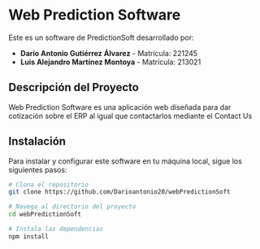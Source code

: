 # Web Prediction Software

Este es un software de PredictionSoft desarrollado por:

- **Darío Antonio Gutiérrez Álvarez** - Matrícula: 221245 
- **Luis Alejandro Martínez Montoya** - Matrícula: 213021

## Descripción del Proyecto

Web Prediction Software es una aplicación web diseñada para dar cotizaciòn sobre el ERP al igual que contactarlos mediante el Contact Us

## Instalación

Para instalar y configurar este software en tu máquina local, sigue los siguientes pasos:

```bash
# Clona el repositorio
git clone https://github.com/Darioantonio20/webPredictionSoft

# Navega al directorio del proyecto
cd webPredictionSoft

# Instala las dependencias
npm install